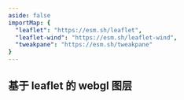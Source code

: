 ```yaml
---
aside: false
importMap: {
  "leaflet": "https://esm.sh/leaflet",
  "leaflet-wind": "https://esm.sh/leaflet-wind",
  "tweakpane": "https://esm.sh/tweakpane"
}
---
```


## 基于 leaflet 的 webgl 图层

<sfc-playground src="./gl-colorize.vue" language="vue" title="色斑图" desc="色斑图"></sfc-playground>

